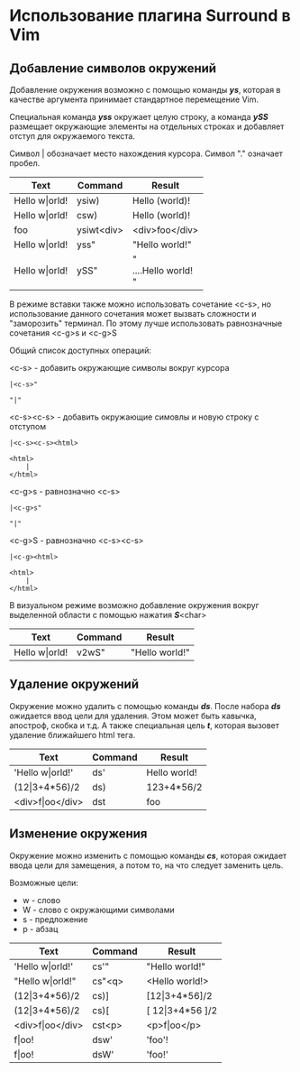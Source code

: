 Использование плагина Surround в Vim
================================================================================

Добавление символов окружений
--------------------------------------------------------------------------------
Добавление окружения возможно с помощью команды ***ys***, которая в качестве
аргумента принимает стандартное перемещение Vim.

Специальная команда ***yss*** окружает целую строку, а команда ***ySS***
размещает окружающие элементы на отдельных строках и добавляет отступ для
окружаемого текста.

Символ \| обозначает место нахождения курсора. Символ "." означает пробел.

| Text                 | Command             | Result                      |
| -------------------- | ------------------- | --------------------------- |
| Hello w\|orld!       | ysiw)               | Hello (world)!              |
| Hello w\|orld!       | csw)                | Hello (world)!              |
| foo                  | ysiwt&lt;div&gt;    | &lt;div&gt;foo&lt;/div&gt;  |
| Hello w\|orld!       | yss"                | "Hello world!"              |
| Hello w\|orld!       | ySS"                | "<br>....Hello world!<br>"  |

В режиме вставки также можно использовать сочетание &lt;c-s&gt;, но
использование данного сочетания может вызвать сложности и "заморозить" терминал.
По этому лучше использовать равнозначные сочетания &lt;c-g&gt;s и &lt;c-g&gt;S 

Общий список доступных операций:

&lt;c-s&gt;  - добавить окружающие символы вокруг курсора

    |<c-s>"
    
    "|"

&lt;c-s&gt;&lt;c-s&gt; - добавить окружающие симовлы и новую строку с отступом

    |<c-s><c-s><html>

    <html>
        |
    </html>

&lt;c-g&gt;s - равнозначно &lt;c-s&gt;

    |<c-g>s"
    
    "|"

&lt;c-g&gt;S - равнозначно &lt;c-s&gt;&lt;c-s&gt;

    |<c-g><html>

    <html>
        |
    </html>

В визуальном режиме возможно добавление окружения вокруг выделенной области с
помощью нажатия ***S***&lt;char&gt;

| Text                       | Command             | Result                      |
| -------------------------- | ------------------- | --------------------------- |
| Hello w\|orld!             | v2wS"               | "Hello world!"              |

Удаление окружений
--------------------------------------------------------------------------------
Окружение можно удалить с помощью команды ***ds***. После набора ***ds***
ожидается ввод цели для удаления. Этом может быть кавычка, апостроф, скобка и
т.д. А также специальная цель ***t***, которая вызовет удаление ближайшего html
тега.

| Text                         | Command             | Result                      |
| ---------------------------- | ------------------- | --------------------------- |
| 'Hello w\|orld!'             | ds'                 | Hello world!                |
| (12\|3+4\*56)/2              | ds)                 | 123+4\*56/2                 |
| &lt;div&gt;f\|oo&lt;/div&gt; | dst                 | foo                         |

Изменение окружения
--------------------------------------------------------------------------------
Окружение можно изменить с помощью команды ***cs***, которая ожидает ввода цели
для замещения, а потом то, на что следует заменить цель.

Возможные цели:
- w - слово
- W - слово с окружающими символами
- s - предложение
- p - абзац

| Text                         | Command             | Result                      |
| ---------------------------- | ------------------- | --------------------------- |
| 'Hello w\|orld!'             | сs'"                | "Hello world!"              |
| "Hello w\|orld!"             | сs"&lt;q&gt;        | &lt;Hello world!&gt;        |
| (12\|3+4\*56)/2              | cs)]                | [12\|3+4\*56]/2             |
| (12\|3+4\*56)/2              | cs)[                | [ 12\|3+4\*56 ]/2           |
| &lt;div&gt;f\|oo&lt;/div&gt; | cst&lt;p&gt;        | &lt;p&gt;f\|oo&lt;/p&gt;    |
| f\|oo!                       | dsw'                | 'foo'!                      |
| f\|oo!                       | dsW'                | 'foo!'                      |

